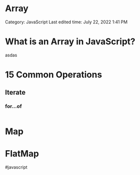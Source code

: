 # Array

Category: JavaScript
Last edited time: July 22, 2022 1:41 PM

# ****What is an Array in JavaScript?****

asdas

# 15 Common Operations

## Iterate

### for...of

```bash

```

# Map

# FlatMap

#javascript 